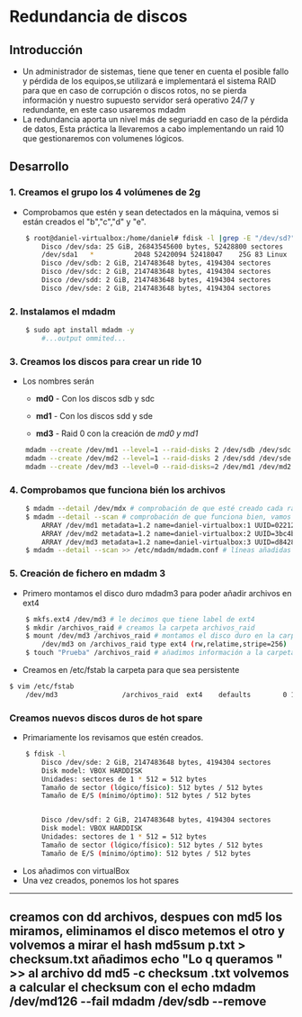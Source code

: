 # Redundancia de discos

## Introducción

- Un administrador de sistemas, tiene que tener en cuenta el posible fallo y pérdida de los equipos,se utilizará e implementará el sistema RAID para que en caso de corrupción o discos rotos, no se pierda información y nuestro supuesto servidor será operativo 24/7 y redundante, en este caso usaremos mdadm
- La redundancia aporta un nivel más de seguriadd en caso de la pérdida de datos, Esta práctica la llevaremos a cabo implementando un raid 10 que gestionaremos con volumenes lógicos.

## Desarrollo

### 1. Creamos el grupo los 4 volúmenes de 2g

- Comprobamos que estén y sean detectados en la máquina, vemos si están creados el "b","c","d" y "e".

```bash
    $ root@daniel-virtualbox:/home/daniel# fdisk -l |grep -E "/dev/sd?"
        Disco /dev/sda: 25 GiB, 26843545600 bytes, 52428800 sectores
        /dev/sda1   *          2048 52420094 52418047    25G 83 Linux
        Disco /dev/sdb: 2 GiB, 2147483648 bytes, 4194304 sectores
        Disco /dev/sdc: 2 GiB, 2147483648 bytes, 4194304 sectores
        Disco /dev/sdd: 2 GiB, 2147483648 bytes, 4194304 sectores
        Disco /dev/sde: 2 GiB, 2147483648 bytes, 4194304 sectores
```

### 2. Instalamos el mdadm

```bash
    $ sudo apt install mdadm -y
        #...output ommited...
```

### 3. Creamos los discos para crear un ride 10

- Los nombres serán
  - **md0** - Con los discos sdb y sdc
  
  - **md1** - Con los discos sdd y sde

  - **md3** - Raid 0 con la creación de *md0 y md1*

```bash
    mdadm --create /dev/md1 --level=1 --raid-disks 2 /dev/sdb /dev/sdc  # creación de raid1
    mdadm --create /dev/md2 --level=1 --raid-disks 2 /dev/sdd /dev/sde  # creación del otro raid1
    mdadm --create /dev/md3 --level=0 --raid-disks=2 /dev/md1 /dev/md2  # creación del raid 0 (10)
```

### 4. Comprobamos que funciona bién los archivos

```bash
    $ mdadm --detail /dev/mdx # comprobación de que esté creado cada raid
    $ mdadm --detail --scan # comprobación de que funciona bien, vamos a añadirlo a >> etc/mdadm/mdadm.conf
        ARRAY /dev/md1 metadata=1.2 name=daniel-virtualbox:1 UUID=02212486:37e46264:ed41344b:f4227a84
        ARRAY /dev/md2 metadata=1.2 name=daniel-virtualbox:2 UUID=3bc4b572:8f9264c7:19986c9c:2dbcaf05
        ARRAY /dev/md3 metadata=1.2 name=daniel-virtualbox:3 UUID=d842854b:93c82938:d62863b8:d452e35f
    $ mdadm --detail --scan >> /etc/mdadm/mdadm.conf # líneas añadidas al archivo
```

### 5. Creación de fichero en mdadm 3

- Primero montamos el disco duro mdadm3 para poder añadir archivos en ext4

```bash
    $ mkfs.ext4 /dev/md3 # le decimos que tiene label de ext4
    $ mkdir /archivos_raid # creamos la carpeta archivos_raid
    $ mount /dev/md3 /archivos_raid # montamos el disco duro en la carpeta
        /dev/md3 on /archivos_raid type ext4 (rw,relatime,stripe=256)
    $ touch "Prueba" /archivos_raid # añadimos información a la carpeta montada, simplemente de ejemplo
```

- Creamos en /etc/fstab la carpeta para que sea persistente

```bash
$ vim /etc/fstab
    /dev/md3                /archivos_raid  ext4    defaults        0 1 # añadimos para que se quede de forma persistente
```

### Creamos nuevos discos duros de hot spare

- Primariamente los revisamos que estén creados.
```bash
    $ fdisk -l
        Disco /dev/sde: 2 GiB, 2147483648 bytes, 4194304 sectores
        Disk model: VBOX HARDDISK   
        Unidades: sectores de 1 * 512 = 512 bytes
        Tamaño de sector (lógico/físico): 512 bytes / 512 bytes
        Tamaño de E/S (mínimo/óptimo): 512 bytes / 512 bytes


        Disco /dev/sdf: 2 GiB, 2147483648 bytes, 4194304 sectores
        Disk model: VBOX HARDDISK   
        Unidades: sectores de 1 * 512 = 512 bytes
        Tamaño de sector (lógico/físico): 512 bytes / 512 bytes
        Tamaño de E/S (mínimo/óptimo): 512 bytes / 512 bytes
```


- Los añadimos con virtualBox
- Una vez creados, ponemos los hot spares



----

creamos con dd archivos, despues con md5 los miramos, eliminamos el disco metemos el otro y volvemos a mirar el hash
md5sum p.txt > checksum.txt
añadimos  echo "Lo q queramos " >> al archivo dd
md5 -c checksum .txt
volvemos a calcular el checksum con el echo
mdadm /dev/md126 --fail mdadm /dev/sdb --remove
----
